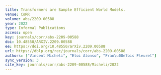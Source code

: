 ```yaml
---
title: Transformers are Sample Efficient World Models.
venue: CoRR
volume: abs/2209.00588
year: 2022
type: Informal Publications
access: open
key: journals/corr/abs-2209-00588
doi: 10.48550/ARXIV.2209.00588
ee: https://doi.org/10.48550/arXiv.2209.00588
url: https://dblp.org/rec/journals/corr/abs-2209-00588
authors: ["Vincent Micheli", "Eloi Alonso", "Fran\u00e7ois Fleuret"]
sync_version: 3
cite_key: journals/corr/abs-2209-00588/Micheli/2022
---
```

